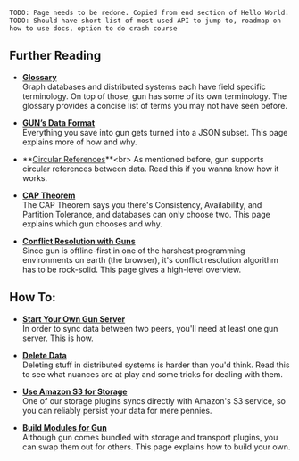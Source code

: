 `TODO: Page needs to be redone. Copied from end section of Hello World.`
`TODO: Should have short list of most used API to jump to, roadmap on how to use docs, option to do crash course`

## Further Reading

 - **[Glossary](http://gun.js.org/docs/Glossary)**<br>
 Graph databases and distributed systems each have field specific terminology.  On top of those, gun has some of its own terminology. The glossary provides a concise list of terms you may not have seen before.

 - **[GUN’s Data Format](http://gun.js.org/docs/GUN%E2%80%99s-Data-Format-(JSON))**<br>
 Everything you save into gun gets turned into a JSON subset. This page explains more of how and why.

 - **[Circular References](http://gun.js.org/docs/Partials-and-Circular-References-(v0.2.x))**<br>
 As mentioned before, gun supports circular references between data. Read this if you wanna know how it works.

 - **[CAP Theorem](http://gun.js.org/docs/CAP-Theorem)**<br>
 The CAP Theorem says you there's Consistency, Availability, and Partition Tolerance, and databases can only choose two. This page explains which gun chooses and why.

 - **[Conflict Resolution with Guns](http://gun.js.org/docs/Conflict-Resolution-with-Guns)**<br>
 Since gun is offline-first in one of the harshest programming environments on earth (the browser), it's conflict resolution algorithm has to be rock-solid. This page gives a high-level overview.

## How To:
 - **[Start Your Own Gun Server](http://gun.js.org/docs/How-to-Run-A-GUN-Server)**<br>
 In order to sync data between two peers, you'll need at least one gun server. This is how.

 - **[Delete Data](http://gun.js.org/docs/Delete)**<br>
 Deleting stuff in distributed systems is harder than you'd think. Read this to see what nuances are at play and some tricks for dealing with them.

 - **[Use Amazon S3 for Storage](http://gun.js.org/docs/Using-Amazon-S3-for-Storage)**<br>
 One of our storage plugins syncs directly with Amazon's S3 service, so you can reliably persist your data for mere pennies.

 - **[Build Modules for Gun](http://gun.js.org/docs/Building-Modules-for-Gun)**<br>
 Although gun comes bundled with storage and transport plugins, you can swap them out for others. This page explains how to build your own.
